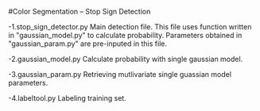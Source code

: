 #Color Segmentation – Stop Sign Detection

-1.stop_sign_detector.py
Main detection file.
This file uses function written in "gaussian_model.py" to calculate probability. Parameters obtained in "gaussian_param.py" are pre-inputed in this file.

-2.gaussian_model.py
Calculate probability with single gaussian model.

-3.gaussian_param.py
Retrieving mutlivariate single guassian model parameters.

-4.labeltool.py
Labeling training set.